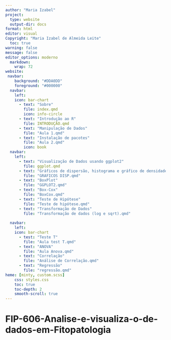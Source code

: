 ```yaml
---
author: "Maria Izabel"
project:
  type: website
  output-dir: docs
format: html
editor: visual
Copyright: "Maria Izabel de Almeida Leite"
  toc: true 
warning: false 
message: false
editor_options: moderno
  markdown: 
    wrap: 72
website: 
 navbar:
    background: "#DDA0DD"
    foreground: "#000000"
  navbar:
    left:
    icon: bar-chart
      - text: "Sobre"
        file: index.qmd
        icon: info-circle
      - text: "Introdução ao R"
        file: INTRODUÇÃO.qmd
      - text: "Manipulação de Dados"
        file: "Aula 1.qmd"
      - text: "Instalação de pacotes"
        file: "Aula 2.qmd"
        icon: book
  navbar:
    left: 
      - text: "Visualização de Dados usando ggplot2"
        file: ggplot.qmd
      - text: "Gráficos de dispersão, histograma e gráfico de densidade"
        file: "GRAFICOS DISP.qmd"
      - text: "BoxPlot"
        file: "GGPLOT2.qmd"
      - text: "Box-Cox"
        file: "BoxCox.qmd"
      - text: "Teste de Hipótese"
        file: "Teste de hipótese.qmd"
      - text: "Transformação de Dados"
        file: "Transformação de dados (log e sqrt).qmd"
       
  navbar:
    left: 
    icon: bar-chart
      - test: "Teste T"
        file: "Aula test T.qmd"
      - text: "ANOVA"
        file: "Aula Anova.qmd"
      - text: "Correlação"
        file: "Análise de Correlação.qmd"
      - text: "Regressão"
        file: "regressão.qmd"
heme: [minty, custom.scss]
    css: styles.css
    toc: true
    toc-depth: 2
    smooth-scroll: true
---
```


# FIP-606-Analise-e-visualiza-o-de-dados-em-Fitopatologia

# 
